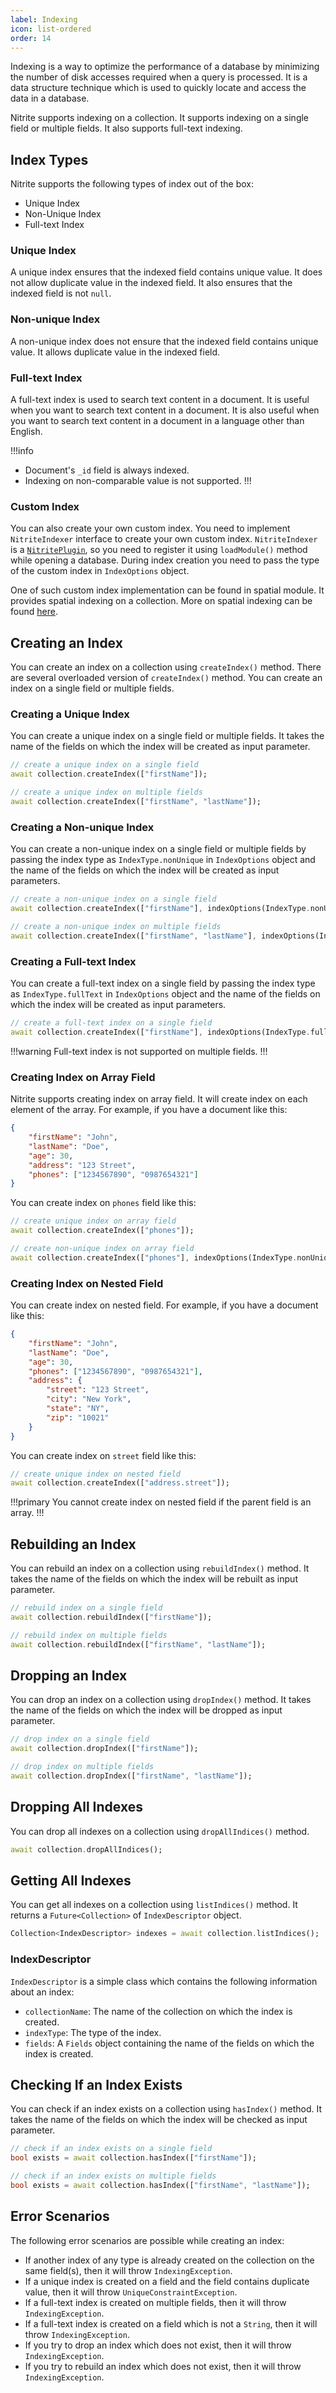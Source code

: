 ```yaml
---
label: Indexing
icon: list-ordered
order: 14
---
```


Indexing is a way to optimize the performance of a database by minimizing the number of disk accesses required when a query is processed. It is a data structure technique which is used to quickly locate and access the data in a database.

Nitrite supports indexing on a collection. It supports indexing on a single field or multiple fields. It also supports full-text indexing.

## Index Types

Nitrite supports the following types of index out of the box:

- Unique Index
- Non-Unique Index
- Full-text Index

### Unique Index

A unique index ensures that the indexed field contains unique value. It does not allow duplicate value in the indexed field. It also ensures that the indexed field is not `null`.

### Non-unique Index

A non-unique index does not ensure that the indexed field contains unique value. It allows duplicate value in the indexed field.

### Full-text Index

A full-text index is used to search text content in a document. It is useful when you want to search text content in a document. It is also useful when you want to search text content in a document in a language other than English.

!!!info
- Document's `_id` field is always indexed.
- Indexing on non-comparable value is not supported.
!!!

### Custom Index

You can also create your own custom index. You need to implement `NitriteIndexer` interface to create your own custom index. `NitriteIndexer` is a [`NitritePlugin`](../modules/module-system.md#nitriteplugin), so you need to register it using `loadModule()` method while opening a database. During index creation you need to pass the type of the custom index in `IndexOptions` object.

One of such custom index implementation can be found in spatial module. It provides spatial indexing on a collection. More on spatial indexing can be found [here](../modules/spatial.md#spatial-index).

## Creating an Index

You can create an index on a collection using `createIndex()` method. There are several overloaded version of `createIndex()` method. You can create an index on a single field or multiple fields.

### Creating a Unique Index

You can create a unique index on a single field or multiple fields. It takes the name of the fields on which the index will be created as input parameter.

```dart
// create a unique index on a single field
await collection.createIndex(["firstName"]);

// create a unique index on multiple fields
await collection.createIndex(["firstName", "lastName"]);
```

### Creating a Non-unique Index

You can create a non-unique index on a single field or multiple fields by passing the index type as `IndexType.nonUnique` in `IndexOptions` object and the name of the fields on which the index will be created as input parameters.

```dart
// create a non-unique index on a single field
await collection.createIndex(["firstName"], indexOptions(IndexType.nonUnique));

// create a non-unique index on multiple fields
await collection.createIndex(["firstName", "lastName"], indexOptions(IndexType.nonUnique));
```

### Creating a Full-text Index

You can create a full-text index on a single field by passing the index type as `IndexType.fullText` in `IndexOptions` object and the name of the fields on which the index will be created as input parameters.

```dart
// create a full-text index on a single field
await collection.createIndex(["firstName"], indexOptions(IndexType.fullText));
```

!!!warning
Full-text index is not supported on multiple fields.
!!!

### Creating Index on Array Field

Nitrite supports creating index on array field. It will create index on each element of the array. For example, if you have a document like this:

```json
{
    "firstName": "John",
    "lastName": "Doe",
    "age": 30,
    "address": "123 Street",
    "phones": ["1234567890", "0987654321"]
}
```

You can create index on `phones` field like this:

```dart
// create unique index on array field
await collection.createIndex(["phones"]);

// create non-unique index on array field
await collection.createIndex(["phones"], indexOptions(IndexType.nonUnique));
```

### Creating Index on Nested Field

You can create index on nested field. For example, if you have a document like this:

```json
{
    "firstName": "John",
    "lastName": "Doe",
    "age": 30,
    "phones": ["1234567890", "0987654321"],
    "address": {
        "street": "123 Street",
        "city": "New York",
        "state": "NY",
        "zip": "10021"
    }
}
```

You can create index on `street` field like this:

```dart
// create unique index on nested field
await collection.createIndex(["address.street"]);
```

!!!primary
You cannot create index on nested field if the parent field is an array.
!!!

## Rebuilding an Index

You can rebuild an index on a collection using `rebuildIndex()` method. It takes the name of the fields on which the index will be rebuilt as input parameter.

```dart
// rebuild index on a single field
await collection.rebuildIndex(["firstName"]);

// rebuild index on multiple fields
await collection.rebuildIndex(["firstName", "lastName"]);
```

## Dropping an Index

You can drop an index on a collection using `dropIndex()` method. It takes the name of the fields on which the index will be dropped as input parameter.

```dart
// drop index on a single field
await collection.dropIndex(["firstName"]);

// drop index on multiple fields
await collection.dropIndex(["firstName", "lastName"]);
```

## Dropping All Indexes

You can drop all indexes on a collection using `dropAllIndices()` method.

```dart
await collection.dropAllIndices();
```

## Getting All Indexes

You can get all indexes on a collection using `listIndices()` method. It returns a `Future<Collection>` of `IndexDescriptor` object.

```dart
Collection<IndexDescriptor> indexes = await collection.listIndices();
```

### IndexDescriptor

`IndexDescriptor` is a simple class which contains the following information about an index:

- `collectionName`: The name of the collection on which the index is created.
- `indexType`: The type of the index.
- `fields`: A `Fields` object containing the name of the fields on which the index is created.

## Checking If an Index Exists

You can check if an index exists on a collection using `hasIndex()` method. It takes the name of the fields on which the index will be checked as input parameter.

```dart
// check if an index exists on a single field
bool exists = await collection.hasIndex(["firstName"]);

// check if an index exists on multiple fields
bool exists = await collection.hasIndex(["firstName", "lastName"]);
```

## Error Scenarios

The following error scenarios are possible while creating an index:

- If another index of any type is already created on the collection on the same field(s), then it will throw `IndexingException`.
- If a unique index is created on a field and the field contains duplicate value, then it will throw `UniqueConstraintException`.
- If a full-text index is created on multiple fields, then it will throw `IndexingException`.
- If a full-text index is created on a field which is not a `String`, then it will throw `IndexingException`.
- If you try to drop an index which does not exist, then it will throw `IndexingException`.
- If you try to rebuild an index which does not exist, then it will throw `IndexingException`.